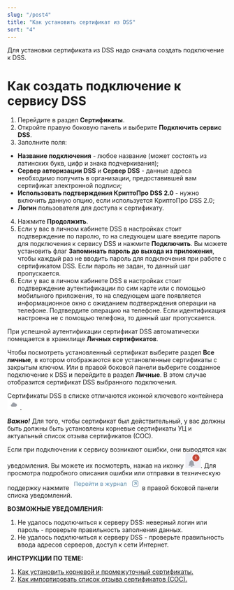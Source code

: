 ```yaml
---
slug: "/post4"
title: "Как установить сертификат из DSS"
sort: "4"
---
```


Для установки сертификата из DSS надо сначала создать подключение к DSS.

# Как создать подключение к сервису DSS

1. Перейдите в раздел **Сертификаты**.
2. Откройте правую боковую панель и выберите **Подключить сервис DSS**.
3. Заполните поля:
  - **Название подключения** - любое название (может состоять из латинских букв, цифр и знака подчеркивания);
  - **Сервер авторизации DSS** и **Сервер DSS** - данные адреса необходимо получить в организации, предоставившей вам сертификат электронной подписи;
  - **Использовать подтверждения КриптоПро DSS 2.0**  - нужно включить данную опцию, если используется КриптоПро DSS 2.0;
  - **Логин** пользователя  для доступа к сертификату.
4. Нажмите **Продолжить**.
5. Если у вас в личном кабинете DSS в настройках стоит подтверждение по паролю, то на следующем шаге введите пароль для подключения к сервису DSS и нажмите **Подключить**. 
Вы можете установить флаг **Запоминать пароль до выхода из приложения**, чтобы каждый раз не вводить  пароль для подключения  при работе с сертификатом DSS.
    Если пароль не задан, то данный шаг пропускается.
6. Если у вас в личном кабинете DSS в настройках стоит подтверждение аутентификации по сим карте или с помощью мобильного приложения, то на следующем шаге появляется информационное окно с ожиданием подтверждения операции на телефоне.
Подтвердите операцию на телефоне.
    Если идентификация настроена не с помощью телефона, то данный шаг пропускается.

При успешной аутентификации сертификат DSS автоматически помещается в хранилище **Личных сертификатов**.

Чтобы посмотреть установленный сертификат выберите раздел **Все личные**, в котором отображаются все установленные сертификаты с закрытым ключом. 
Или в правой боковой панели  выберите созданное подключение к DSS и перейдите в раздел **Личные**. В этом случае отобразится сертификат DSS выбранного подключения.

Сертификаты DSS в списке отличаются иконкой ключевого контейнера ![cloud-icon.jpg](./images/cloud-icon.jpg "Иконка сертификата DSS").

***Важно!*** Для того, чтобы сертификат был действительный, у вас должны быть должны быть установлены корневые сертификаты УЦ и актуальный список отзыва сертификатов (СОС).

Если при подключении к сервису возникают ошибки, они выводятся как уведомления. Вы можете их посмотерть, нажав на иконку ![notifications-button.jpg](./images/notifications-button.jpg "События"). Для просмотра подробного описания ошибки или отправки в техническую поддержку нажмите ![to-log-button.jpg](./images/to-log-button.jpg "Перейти в журнал") в правой боковой панели списка уведомлений.

**ВОЗМОЖНЫЕ УВЕДОМЛЕНИЯ:**
1. Не удалось подключиться к серверу DSS: неверный логин или пароль - проверьте правильность заполнения данных.
2. Не удалось подключиться к серверу DSS - проверьте правильность ввода адресов серверов, доступ к сети Интернет.

**ИНСТРУКЦИИ ПО ТЕМЕ:**
1. [Как установить корневой и промежуточный сертификаты.](docs\v3.0-Beta\005-certs\import-UC-certs.md)
3. [Как импортировать список отзыва сертификатов (СОС).](docs\v3.0-Beta\005-certs\import-crl.md)